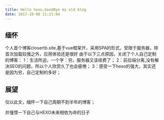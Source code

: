 ```yaml
---
title: Hello hexo,GoodBye my old blog
date: 2017-10-08 21:21:04
---
```

## 缅怀
个人首个博客closertb.site,基于vue框架开，采用SPA的形式，受限于服务器，除首次加载较慢之外，应用体验还是很好
由于以下三点原因，关闭了个人自己定制的博客：
1：生活所迫，一个字：穷。服务器又该续费了；
2：前后端分离,没有解决SEO的问题，所以个人欣赏久了也会疲倦；
3：感受一下hexo的强大，其实还是因为穷，自己定制的多好；
## 展望
仅以此文，缅怀一下自己周期不到半年的博客；

并憧憬一下自己与HEXO未来相依为命的日子

